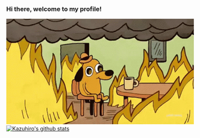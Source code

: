 ### Hi there, welcome to my profile!
![image](https://github.com/kazuhirodk/kazuhirodk/blob/master/fine.gif)
[![Kazuhiro's github stats](https://github-readme-stats.vercel.app/api?username=kazuhirodk)](https://github.com/anuraghazra/github-readme-stats)
